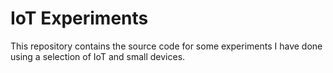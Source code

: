 # IoT Experiments

This repository contains the source code for some experiments I have done using a selection of IoT and small devices.